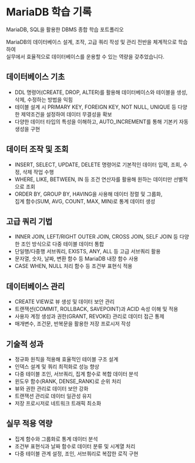 # MariaDB 학습 기록

MariaDB, SQL을 활용한 DBMS 종합 학습 포트폴리오

MariaDB의 데이터베이스 설계, 조작, 고급 쿼리 작성 및 관리 전반을 체계적으로 학습하여  
실무에서 효율적으로 데이터베이스를 운용할 수 있는 역량을 갖추었습니다.

## 데이터베이스 기초  
- DDL 명령어(CREATE, DROP, ALTER)를 활용해 데이터베이스와 테이블을 생성, 삭제, 수정하는 방법을 익힘  
- 테이블 설계 시 PRIMARY KEY, FOREIGN KEY, NOT NULL, UNIQUE 등 다양한 제약조건을 설정하여 데이터 무결성을 확보  
- 다양한 데이터 타입의 특성을 이해하고, AUTO_INCREMENT를 통해 기본키 자동 생성을 구현  

## 데이터 조작 및 조회  
- INSERT, SELECT, UPDATE, DELETE 명령어로 기본적인 데이터 입력, 조회, 수정, 삭제 작업 수행  
- WHERE, LIKE, BETWEEN, IN 등 조건 연산자를 활용해 원하는 데이터만 선별적으로 조회  
- ORDER BY, GROUP BY, HAVING을 사용해 데이터 정렬 및 그룹화,  
  집계 함수(SUM, AVG, COUNT, MAX, MIN)로 통계 데이터 생성  

## 고급 쿼리 기법  
- INNER JOIN, LEFT/RIGHT OUTER JOIN, CROSS JOIN, SELF JOIN 등 다양한 조인 방식으로 다중 테이블 데이터 통합  
- 단일행/다중행 서브쿼리, EXISTS, ANY, ALL 등 고급 서브쿼리 활용  
- 문자열, 숫자, 날짜, 변환 함수 등 MariaDB 내장 함수 사용  
- CASE WHEN, NULL 처리 함수 등 조건부 표현식 적용  

## 데이터베이스 관리  
- CREATE VIEW로 뷰 생성 및 데이터 보안 관리  
- 트랜잭션(COMMIT, ROLLBACK, SAVEPOINT)과 ACID 속성 이해 및 적용  
- 사용자 계정 생성과 권한(GRANT, REVOKE) 관리로 데이터 접근 통제  
- 매개변수, 조건문, 반복문을 활용한 저장 프로시저 작성  

## 기술적 성과  
- 정규화 원칙을 적용해 효율적인 테이블 구조 설계  
- 인덱스 설계 및 쿼리 최적화로 성능 향상  
- 다중 테이블 조인, 서브쿼리, 집계 함수로 복합 데이터 분석  
- 윈도우 함수(RANK, DENSE_RANK)로 순위 처리  
- 뷰와 권한 관리로 데이터 보안 강화  
- 트랜잭션 관리로 데이터 일관성 유지  
- 저장 프로시저로 네트워크 트래픽 최소화  

## 실무 적용 역량  
- 집계 함수와 그룹화로 통계 데이터 분석  
- 조건부 표현식과 날짜 함수로 데이터 분류 및 시계열 처리  
- 다중 테이블 관계 설정, 조인, 서브쿼리로 복잡한 로직 구현  
